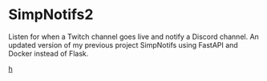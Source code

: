 # SimpNotifs2
Listen for when a Twitch channel goes live and notify a Discord channel. An updated version of my previous project SimpNotifs using FastAPI and Docker instead of Flask.

[h](https://dev.to/devasservice/the-cheap-way-how-to-use-docker-to-deploy-your-fastapi-kmn)